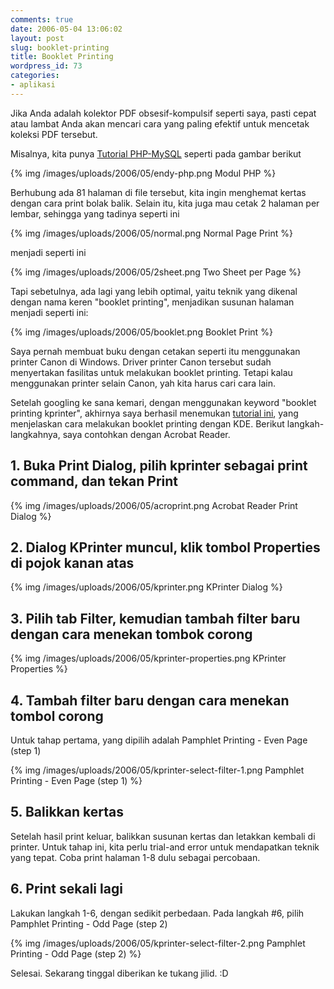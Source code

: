 ```yaml
---
comments: true
date: 2006-05-04 13:06:02
layout: post
slug: booklet-printing
title: Booklet Printing
wordpress_id: 73
categories:
- aplikasi
---
```


Jika Anda adalah kolektor PDF obsesif-kompulsif seperti saya, pasti cepat atau lambat Anda akan mencari cara yang paling efektif untuk mencetak koleksi PDF tersebut.

Misalnya, kita punya [Tutorial PHP-MySQL](http://ikc.cbn.net.id/umum/endy-php.php) seperti pada gambar berikut

{% img /images/uploads/2006/05/endy-php.png Modul PHP %}

Berhubung ada 81 halaman di file tersebut, kita ingin menghemat kertas dengan cara print bolak balik. Selain itu, kita juga mau cetak 2 halaman per lembar, sehingga yang tadinya seperti ini

{% img /images/uploads/2006/05/normal.png Normal Page Print %}

menjadi seperti ini

{% img /images/uploads/2006/05/2sheet.png Two Sheet per Page %}

Tapi sebetulnya, ada lagi yang lebih optimal, yaitu teknik yang dikenal dengan nama keren "booklet printing", menjadikan susunan halaman menjadi seperti ini: 

{% img /images/uploads/2006/05/booklet.png Booklet Print %}

Saya pernah membuat buku dengan cetakan seperti itu menggunakan printer Canon di Windows. Driver printer Canon tersebut sudah menyertakan fasilitas untuk melakukan booklet printing. Tetapi kalau menggunakan printer selain Canon, yah kita harus cari cara lain. 

Setelah googling ke sana kemari, dengan menggunakan keyword "booklet printing kprinter", akhirnya saya berhasil menemukan [tutorial ini](http://wiki.scribus.net/index.php/How_to_make_a_booklet), yang menjelaskan cara melakukan booklet printing dengan KDE. Berikut langkah-langkahnya, saya contohkan dengan Acrobat Reader. 



## 1. Buka Print Dialog, pilih kprinter sebagai print command, dan tekan Print



{% img /images/uploads/2006/05/acroprint.png Acrobat Reader Print Dialog %}



## 2. Dialog KPrinter muncul, klik tombol Properties di pojok kanan atas



{% img /images/uploads/2006/05/kprinter.png KPrinter Dialog %}



## 3. Pilih tab Filter, kemudian tambah filter baru dengan cara menekan tombok corong



{% img /images/uploads/2006/05/kprinter-properties.png KPrinter Properties %}



## 4. Tambah filter baru dengan cara menekan tombol corong


Untuk tahap pertama, yang dipilih adalah Pamphlet Printing - Even Page (step 1)

{% img /images/uploads/2006/05/kprinter-select-filter-1.png Pamphlet Printing - Even Page (step 1) %}



## 5. Balikkan kertas


Setelah hasil print keluar, balikkan susunan kertas dan letakkan kembali di printer. Untuk tahap ini, kita perlu trial-and error untuk mendapatkan teknik yang tepat. Coba print halaman 1-8 dulu sebagai percobaan. 



## 6. Print sekali lagi


Lakukan langkah 1-6, dengan sedikit perbedaan. Pada langkah #6, pilih Pamphlet Printing - Odd Page (step 2)

{% img /images/uploads/2006/05/kprinter-select-filter-2.png Pamphlet Printing - Odd Page (step 2) %}

Selesai. Sekarang tinggal diberikan ke tukang jilid. :D
